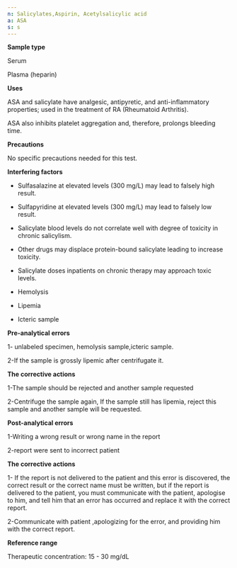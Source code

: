```yaml
---
n: Salicylates,Aspirin, Acetylsalicylic acid
a: ASA
s: s
---
```



__Sample type__

Serum 

Plasma (heparin)

__Uses__

ASA and salicylate have analgesic, antipyretic, and anti-inflammatory properties; used in the treatment of RA (Rheumatoid Arthritis).

ASA also inhibits platelet aggregation and, therefore, prolongs bleeding time.

__Precautions__

No specific precautions needed for this test.

__Interfering factors__

- Sulfasalazine at elevated levels (300 mg/L) may lead to falsely high result.

 - Sulfapyridine at elevated levels (300 mg/L) may lead to falsely low result. 

- Salicylate blood levels do not correlate well with degree of toxicity in chronic salicylism.  

- Other drugs may displace protein-bound salicylate leading to increase toxicity. 

- Salicylate doses inpatients on chronic therapy may approach toxic levels.

- Hemolysis

- Lipemia

- Icteric sample

__Pre-analytical errors__

1- unlabeled specimen, hemolysis sample,icteric sample.

2-If the sample is grossly lipemic after centrifugate it.

__The corrective actions__

1-The sample should be rejected and another sample requested

2-Centrifuge the sample again, If the sample still has lipemia, reject this sample and another sample will be requested.


__Post-analytical errors__

1-Writing a wrong result or wrong name in the report

2-report were sent to incorrect patient

__The corrective actions__

1- If the report is not delivered to the patient and this error is discovered, the correct result or the correct name must be written, but if the report is delivered to the patient, you must communicate with the patient, apologise to him, and tell him that an error has occurred and replace it with the correct report.

2-Communicate with patient ,apologizing for the error, and providing him with the correct report.

__Reference range__

Therapeutic concentration: 15 - 30 mg/dL